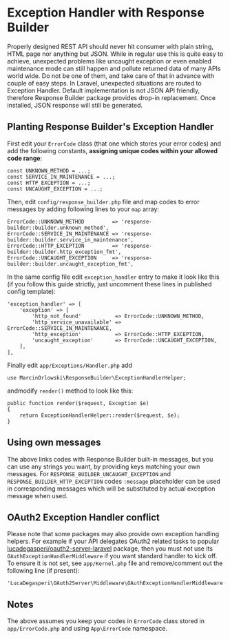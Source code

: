 # Exception Handler with Response Builder #

Properly designed REST API should never hit consumer with plain string, HTML page nor anything but JSON.
While in regular use this is quite easy to achieve, unexpected problems like uncaught exception or
even enabled maintenance mode can still happen and pollute returned data of many APIs world wide.
Do not be one of them, and take care of that in advance with couple of easy steps. In Laravel, unexpected
situations are routed to Exception Handler. Default implementation is not JSON API friendly, therefore
Response Builder package provides drop-in replacement. Once installed, JSON response will still be
generated.


## Planting Response Builder's Exception Handler ##

First edit your `ErrorCode` class (that one which stores your error codes) and add the following
constants, **assigning unique codes within your allowed code range**:

    const UNKNOWN_METHOD = ...;
    const SERVICE_IN_MAINTENANCE = ...;
    const HTTP_EXCEPTION = ...;
    const UNCAUGHT_EXCEPTION = ...;

Then, edit `config/response_builder.php` file and map codes to error messages by adding following
lines to your `map` array:

	ErrorCode::UNKNOWN_METHOD         => 'response-builder::builder.unknown_method',
	ErrorCode::SERVICE_IN_MAINTENANCE => 'response-builder::builder.service_in_maintenance',
	ErrorCode::HTTP_EXCEPTION         => 'response-builder::builder.http_exception_fmt',
	ErrorCode::UNCAUGHT_EXCEPTION     => 'response-builder::builder.uncaught_exception_fmt',

In the same config file edit `exception_handler` entry to make it look like this (if you follow
this guide strictly, just uncomment these lines in published config template):

	'exception_handler' => [
		'exception' => [
			'http_not_found'           => ErrorCode::UNKNOWN_METHOD,
			'http_service_unavailable' => ErrorCode::SERVICE_IN_MAINTENANCE,
			'http_exception'           => ErrorCode::HTTP_EXCEPTION,
			'uncaught_exception'       => ErrorCode::UNCAUGHT_EXCEPTION,
		],
    ],

Finally edit `app/Exceptions/Handler.php` add

    use MarcinOrlowski\ResponseBuilder\ExceptionHandlerHelper;

andmodify `render()` method to look like this:

    public function render($request, Exception $e)
    {
        return ExceptionHandlerHelper::render($request, $e);
    }


## Using own messages ##

The above links codes with Response Builder built-in messages, but you can use any strings you want, by
providing keys matching your own messages. For `RESPONSE_BUILDER_UNCAUGHT_EXCEPTION` and
`RESPONSE_BUILDER_HTTP_EXCEPTION` codes `:message` placeholder can be used in corresponding messages
which will be substituted by actual exception message when used.


## OAuth2 Exception Handler conflict ##

Please note that some packages may also provide own exception handling helpers. For example if your
API delegates OAuth2 related tasks to popular [lucadegasperi/oauth2-server-laravel](https://packagist.org/packages/lucadegasperi/oauth2-server-laravel)
package, then you must not use its `OAuthExceptionHandlerMiddleware` if you want standard handler
to kick off. To ensure it is not set, see `app/Kernel.php` file and remove/comment out the following
line (if present):

    'LucaDegasperi\OAuth2Server\Middleware\OAuthExceptionHandlerMiddleware',


## Notes ##

The above assumes you keep your codes in `ErrorCode` class stored in `app/ErrorCode.php` and using `App\ErrorCode` namespace.
